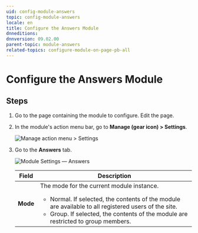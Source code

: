 ```yaml
---
uid: config-module-answers
topic: config-module-answers
locale: en
title: Configure the Answers Module
dnneditions: 
dnnversion: 09.02.00
parent-topic: module-answers
related-topics: configure-module-on-page-pb-all
---
```


# Configure the Answers Module

## Steps

1.  Go to the page containing the module to configure. Edit the page.
2.  In the module's action menu bar, go to **Manage (gear icon) \> Settings**.
    
      
    
    ![Manage action menu > Settings](/images/scr-actionmenu-manage-settings.png)
    
      
    
3.  Go to the **Answers** tab.
    
      
    
    ![Module Settings — Answers](/images/scr-modulesettings-Answers.png)
    
      
    
    |**Field**|**Description**|
    |---|---|
    |**Mode**|The mode for the current module instance.<ul><li>Normal. If selected, the contents of the module are available to all registered users of the site.</li><li>Group. If selected, the contents of the module are restricted to group members.</li></ul>|